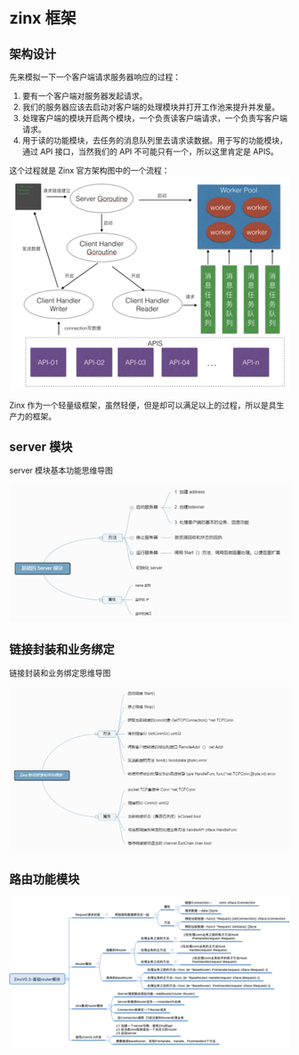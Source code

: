 # zinx 框架

## 架构设计
先来模拟一下一个客户端请求服务器响应的过程：

1. 要有一个客户端对服务器发起请求。
2. 我们的服务器应该去启动对客户端的处理模块并打开工作池来提升并发量。
3. 处理客户端的模块开启两个模块，一个负责读客户端请求，一个负责写客户端请求。
4. 用于读的功能模块，去任务的消息队列里去请求读数据。用于写的功能模块，通过 API 接口，当然我们的 API 不可能只有一个，所以这里肯定是 APIS。

这个过程就是 Zinx 官方架构图中的一个流程：
![](./docs/images/zinx.jpg)

Zinx 作为一个轻量级框架，虽然轻便，但是却可以满足以上的过程，所以是具生产力的框架。

## server 模块
server 模块基本功能思维导图

![](./docs/images/zinx-server.jpg)

## 链接封装和业务绑定
链接封装和业务绑定思维导图

![](./docs/images/zinx-yw.jpg)

## 路由功能模块
![](./docs/images/zinx-route.jpg)